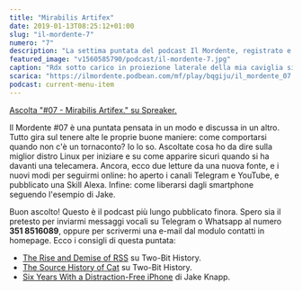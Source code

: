 ```yaml
---
title: "Mirabilis Artifex"
date: 2019-01-13T08:25:12+01:00
slug: "il-mordente-7"
numero: "7"
description: "La settima puntata del podcast Il Mordente, registrato e curato da Riccardo Palombo."
featured_image: "v1560585790/podcast/il-mordente-7.jpg"
caption: "Rdx sotto carico in proiezione laterale della mia caviglia sinistra. Tendinite fuck you!"
scarica: "https://ilmordente.podbean.com/mf/play/bqgiju/il_mordente_07.mp3"
podcast: current-menu-item
---
```



<a class="spreaker-player" href="https://www.spreaker.com/episode/16704641" data-resource="episode_id=16704641" data-width="100%" data-height="200px" data-theme="light" data-playlist="false" data-playlist-continuous="false" data-autoplay="false" data-live-autoplay="false" data-chapters-image="true" data-episode-image-position="right" data-hide-logo="false" data-hide-likes="false" data-hide-comments="false" data-hide-sharing="false" >Ascolta "#07 - Mirabilis Artifex." su Spreaker.</a>

Il Mordente #07 è una puntata pensata in un modo e discussa in un altro. Tutto gira sul tenere alte le proprie buone maniere: come comportarsi quando non c'è un tornaconto? Io lo so. Ascoltate cosa ho da dire sulla miglior distro Linux per iniziare e su come apparire sicuri quando si ha davanti una telecamera. Ancora, ecco due letture da una nuova fonte, e i nuovi modi per seguirmi online: ho aperto i canali Telegram e YouTube, e pubblicato una Skill Alexa. Infine: come liberarsi dagli smartphone seguendo l'esempio di Jake.

Buon ascolto! Questo è il podcast più lungo pubblicato finora. Spero sia il pretesto per inviarmi messaggi vocali su Telegram o Whatsapp al numero **351 8516089**, oppure per scrivermi una e-mail dal modulo contatti in homepage. Ecco i consigli di questa puntata:

<ul>
<li><a class="text-info" href="https://twobithistory.org/2018/12/18/rss.html" target="_blank" title="Vedi The Rise and Demise of RSS">The Rise and Demise of RSS</a> su Two-Bit History.</li>
<li><a class="text-info" href="https://twobithistory.org/2018/11/12/cat.html" target="_blank" title="Vedi The Source History of Cat">The Source History of Cat</a> su Two-Bit History.</li>
<li><a class="text-info" href="https://medium.com/s/story/six-years-with-a-distraction-free-iphone-8cf5eb4f97e3" target="_blank" title="Vedi Six Years With a Distraction-Free iPhone">Six Years With a Distraction-Free iPhone</a> di Jake Knapp.</li>
</ul>